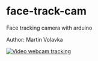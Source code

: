 face-track-cam
==============

Face tracking camera with arduino


Author: Martin Volavka

[![Video webcam tracking](https://img.youtube.com/vi/euMbNVPRXpU/0.jpg)](http://youtu.be/euMbNVPRXpU)



